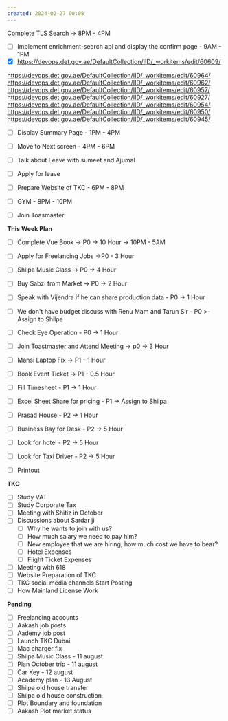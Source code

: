 ```yaml
---
created: 2024-02-27 00:08
---
```

Complete TLS Search -> 8PM - 4PM


- [ ] Implement enrichment-search api and display the confirm page - 9AM - 1PM
- [x] https://devops.det.gov.ae/DefaultCollection/IID/_workitems/edit/60609/

https://devops.det.gov.ae/DefaultCollection/IID/_workitems/edit/60964/
https://devops.det.gov.ae/DefaultCollection/IID/_workitems/edit/60962/
https://devops.det.gov.ae/DefaultCollection/IID/_workitems/edit/60957/
https://devops.det.gov.ae/DefaultCollection/IID/_workitems/edit/60927/
https://devops.det.gov.ae/DefaultCollection/IID/_workitems/edit/60954/
https://devops.det.gov.ae/DefaultCollection/IID/_workitems/edit/60950/
https://devops.det.gov.ae/DefaultCollection/IID/_workitems/edit/60945/
- [ ] Display Summary Page - 1PM - 4PM
- [ ] Move to Next screen - 4PM - 6PM
- [ ] Talk about Leave with sumeet and Ajumal
- [ ] Apply for leave
- [ ] Prepare Website of TKC - 6PM - 8PM
- [ ] GYM - 8PM - 10PM
- [ ] Join Toasmaster


**This Week Plan**
- [ ] Complete Vue Book -> P0 -> 10 Hour -> 10PM - 5AM
- [ ] Apply for Freelancing Jobs ->P0 - 3 Hour
- [ ] Shilpa Music Class -> P0 -> 4 Hour
- [ ] Buy Sabzi from Market -> P0 -> 2 Hour
- [ ] Speak with Vijendra if he can share production data - P0 -> 1 Hour
- [ ] We don't have budget discuss with Renu Mam and Tarun Sir - P0 >- Assign to Shilpa
- [ ] Check Eye Operation - P0 -> 1 Hour
- [ ] Join Toastmaster and Attend Meeting -> p0 -> 3 Hour 
- [ ] Mansi Laptop Fix -> P1 - 1 Hour
- [ ] Book Event Ticket -> P1 - 0.5 Hour
- [ ] Fill Timesheet - P1 -> 1 Hour
- [ ] Excel Sheet Share for pricing - P1 -> Assign to Shilpa
- [ ] Prasad House - P2 -> 1 Hour 
- [ ] Business Bay for Desk - P2 -> 5 Hour
- [ ] Look for hotel - P2 -> 5 Hour
- [ ] Look for Taxi Driver - P2 -> 5 Hour
- [ ] Printout




**TKC**

- [ ] Study VAT
- [ ] Study Corporate Tax
- [ ] Meeting with Shitiz in October
- [ ] Discussions about Sardar ji
	- [ ] Why he wants to join with us?
	- [ ] How much salary we need to pay him?
	- [ ] New employee that we are hiring, how much cost we have to bear?
	- [ ] Hotel Expenses
	- [ ] Flight Ticket Expenses
- [ ] Meeting with 618
- [ ] Website Preparation of TKC
- [ ] TKC social media channels Start Posting
- [ ] How Mainland License Work

**Pending**

- [ ] Freelancing accounts
- [ ] Aakash job posts
- [ ] Aademy job post
- [ ] Launch TKC Dubai
- [ ] Mac charger fix
- [ ] Shilpa Music Class - 11 august 
- [ ] Plan October trip - 11 august
- [ ] Car Key - 12 august
- [ ] Academy plan - 13 August
- [ ] Shilpa old house transfer
- [ ] Shilpa old house construction
- [ ] Plot Boundary and foundation 
- [ ] Aakash Plot market status
